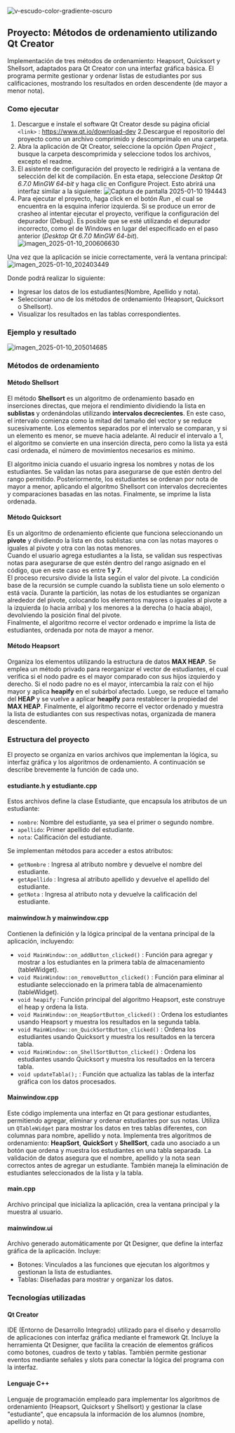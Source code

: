 ![v-escudo-color-gradiente-oscuro](https://github.com/user-attachments/assets/120df3c2-1c02-425c-968f-3cdbbf2b46bc)

## Proyecto: Métodos de ordenamiento utilizando Qt Creator
Implementación de tres métodos de ordenamiento: Heapsort, Quicksort y Shellsort, adaptados para Qt Creator con una interfaz gráfica básica. El programa permite gestionar y ordenar listas de estudiantes por sus calificaciones, mostrando los resultados en orden descendente (de mayor a menor nota).
### Como ejecutar
1. Descargue e instale el software Qt Creator desde su página oficial `<link>` : <https://www.qt.io/download-dev>
2.Descargue el repositorio del proyecto como un archivo comprimido y descomprímalo en una carpeta.
3. Abra la aplicación de Qt Creator, seleccione la opción *Open Project* ,  busque la carpeta descomprimida y seleccione todos los archivos, excepto el readme.
4. El asistente de configuración del proyecto le redirigirá a la ventana de selección del kit de compilación. En esta etapa, seleccione *Desktop Qt 6.7.0 MinGW 64-bit* y haga clic en Configure Project. Esto abrirá una interfaz similar a la siguiente: ![Captura de pantalla 2025-01-10 194443](https://github.com/user-attachments/assets/659caf67-1fe9-4242-9534-b3df1424a185)
5. Para ejecutar el proyecto, haga click en el botón *Run* , el cual se encuentra en la esquina inferior izquierda. Si se produce un error de crasheo al intentar ejecutar el proyecto, verifique la configuración del depurador (Debug). Es posible que se esté utilizando el depurador incorrecto, como el de Windows en lugar del especificado en el paso anterior (*Desktop Qt 6.7.0 MinGW 64-bit*).
![imagen_2025-01-10_200606630](https://github.com/user-attachments/assets/7ff6313e-2527-4c83-930c-ad834edd71ba)

Una vez que la aplicación se inicie correctamente, verá la ventana principal:
![imagen_2025-01-10_202403449](https://github.com/user-attachments/assets/ffc42df3-1ea5-4ac6-a75c-262480e5b6d3)

 Donde podrá realizar lo siguiente:
* Ingresar los datos de los estudiantes(Nombre, Apellido y nota).
* Seleccionar uno de los métodos de ordenamiento (Heapsort, Quicksort o Shellsort).
* Visualizar los resultados en las tablas correspondientes. 
### Ejemplo y resultado
![imagen_2025-01-10_205014685](https://github.com/user-attachments/assets/a4aae893-02c7-4038-a72b-3c112f5128f9)

### Métodos de ordenamiento
#### Método Shellsort  
El método **Shellsort** es un algoritmo de ordenamiento basado en inserciones directas, que mejora el rendimiento dividiendo la lista en **sublistas** y ordenándolas utilizando **intervalos decrecientes**. En este caso, el intervalo comienza como la mitad del tamaño del vector y se reduce sucesivamente. Los elementos separados por el intervalo se comparan, y si un elemento es menor, se mueve hacia adelante. Al reducir el intervalo a 1, el algoritmo se convierte en una inserción directa, pero como la lista ya está casi ordenada, el número de movimientos necesarios es mínimo.  

El algoritmo inicia cuando el usuario ingresa los nombres y notas de los estudiantes. Se validan las notas para asegurarse de que estén dentro del rango permitido. Posteriormente, los estudiantes se ordenan por nota de mayor a menor, aplicando el algoritmo Shellsort con intervalos decrecientes y comparaciones basadas en las notas. Finalmente, se imprime la lista ordenada.  

#### Método Quicksort  
Es un algoritmo de ordenamiento eficiente que funciona seleccionando un **pivote** y dividiendo la lista en dos sublistas: una con las notas mayores o iguales al pivote y otra con las notas menores.  
Cuando el usuario agrega estudiantes a la lista, se validan sus respectivas notas para asegurarse de que estén dentro del rango asignado en el código, que en este caso es entre **1 y 7**.  
El proceso recursivo divide la lista según el valor del pivote. La condición base de la recursión se cumple cuando la sublista tiene un solo elemento o está vacía. Durante la partición, las notas de los estudiantes se organizan alrededor del pivote, colocando los elementos mayores o iguales al pivote a la izquierda (o hacia arriba) y los menores a la derecha (o hacia abajo), devolviendo la posición final del pivote.  
Finalmente, el algoritmo recorre el vector ordenado e imprime la lista de estudiantes, ordenada por nota de mayor a menor.  

#### Método Heapsort  
Organiza los elementos utilizando la estructura de datos **MAX HEAP**. Se emplea un método privado para reorganizar el vector de estudiantes, el cual verifica si el nodo padre es el mayor comparado con sus hijos izquierdo y derecho. Si el nodo padre no es el mayor, intercambia la raíz con el hijo mayor y aplica **heapify** en el subárbol afectado. Luego, se reduce el tamaño del **HEAP** y se vuelve a aplicar **heapify** para restablecer la propiedad del **MAX HEAP**. Finalmente, el algoritmo recorre el vector ordenado y muestra la lista de estudiantes con sus respectivas notas, organizada de manera descendente.  

### Estructura del proyecto
El proyecto se organiza en varios archivos que implementan la lógica, su interfaz  gráfica y los algoritmos de ordenamiento. A continuación se describe brevemente la función de cada uno.
#### estudiante.h y estudiante.cpp
Estos archivos define la clase Estudiante, que encapsula los atributos de un estudiante:
* `nombre`: Nombre del estudiante, ya sea el primer o segundo nombre.
* `apellido`: Primer apellido del estudiante.
* `nota`: Calificación del estudiante.

Se implementan métodos para acceder a estos atributos:
* `getNombre` : Ingresa al atributo nombre y devuelve el nombre del estudiante.
* `getApellido` : Ingresa al atributo apellido y devuelve el apellido del estudiante.
* `getNota` : Ingresa al atributo nota y devuelve la calificación del estudiante.

#### mainwindow.h y mainwindow.cpp
Contienen la definición y la lógica principal de la ventana principal de la aplicación, incluyendo:
* `void MainWindow::on_addButton_clicked()` : Función para agregar y mostrar a los estudiantes en la primera tabla de almacenamiento (tableWidget).
*  `void MainWindow::on_removeButton_clicked()` : Función para eliminar al estudiante seleccionado en la primera tabla de almacenamiento (tableWidget).
*  `void heapify` : Función principal del algoritmo Heapsort, este construye el heap y ordena la lista.
*  `void MainWindow::on_HeapSortButton_clicked()` : Ordena los estudiantes usando Heapsort y muestra los resultados en la segunda tabla.
*  `void MainWindow::on_QuickSortButton_clicked()` : Ordena los estudiantes usando Quicksort y muestra los resultados en la tercera tabla.
*  `void MainWindow::on_ShellSortButton_clicked()` : Ordena los estudiantes usando Quicksort y muestra los resultados en la tercera tabla.
*  `void updateTabla();` : Función que actualiza las tablas de la interfaz gráfica con los datos procesados.

#### Mainwindow.cpp  
Este código implementa una interfaz en Qt para gestionar estudiantes, permitiendo agregar, eliminar y ordenar estudiantes por sus notas. Utiliza un `QTableWidget` para mostrar los datos en tres tablas diferentes, con columnas para nombre, apellido y nota. Implementa tres algoritmos de ordenamiento: **HeapSort**, **QuickSort** y **ShellSort**, cada uno asociado a un botón que ordena y muestra los estudiantes en una tabla separada. La validación de datos asegura que el nombre, apellido y la nota sean correctos antes de agregar un estudiante. También maneja la eliminación de estudiantes seleccionados de la lista y la tabla. 

#### main.cpp
Archivo principal que inicializa la aplicación, crea la ventana principal y la muestra al usuario.
#### mainwindow.ui
Archivo generado automáticamente por Qt Designer, que define la interfaz gráfica de la aplicación. Incluye:
* Botones: Vinculados a las funciones que ejecutan los algoritmos y gestionan la lista de estudiantes.
* Tablas: Diseñadas para mostrar y organizar los datos.

### Tecnologías utilizadas
#### Qt Creator
IDE (Entorno de Desarrollo Integrado) utilizado para el diseño y desarrollo de aplicaciones con interfaz gráfica mediante el framework Qt. Incluye la herramienta Qt Designer, que facilita la creación de elementos gráficos como botones, cuadros de texto y tablas. También permite gestionar eventos mediante señales y slots para conectar la lógica del programa con la interfaz.
#### Lenguaje C++
Lenguaje de programación empleado para implementar los algoritmos de ordenamiento (Heapsort, Quicksort y Shellsort) y gestionar la clase "estudiante", que encapsula la información de los alumnos (nombre, apellido y nota).
